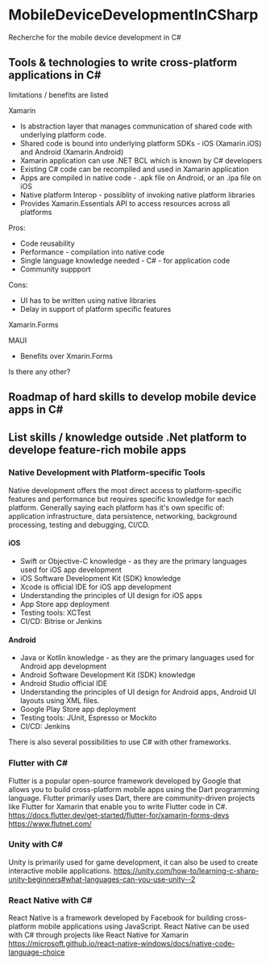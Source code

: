 # MobileDeviceDevelopmentInCSharp
Recherche for the mobile device development in C#

## Tools & technologies to write cross-platform applications in C# 
limitations / benefits are listed

Xamarin
* Is abstraction layer that manages communication of shared code with underlying platform code.
* Shared code is bound into underlying platform SDKs - iOS (Xamarin.iOS) and Android (Xamarin.Android)
* Xamarin application can use .NET BCL which is known by C# developers
* Existing C# code can be recompiled and used in Xamarin application
* Apps are compiled in native code - .apk file on Android, or an .ipa file on iOS
* Native platform Interop - possiblity of invoking native platform libraries
* Provides Xamarin.Essentials API to access resources across all platforms

Pros:
* Code reusability
* Performance - compilation into native code
* Single language knowledge needed - C# - for application code
* Community suppport

Cons:
* UI has to be written using native libraries
* Delay in support of platform specific features

Xamarin.Forms

MAUI
* Benefits over Xmarin.Forms

Is there any other?

## Roadmap of hard skills to develop mobile device apps in C#

## List skills / knowledge outside .Net platform to develope feature-rich mobile apps

### Native Development with Platform-specific Tools
Native development offers the most direct access to platform-specific features and performance but requires specific knowledge for each platform.
Generally saying each platform has it's own specific of: application infrastructure, data persistence, networking, background processing, testing and debugging, CI/CD.

#### iOS
* Swift or Objective-C knowledge - as they are the primary languages used for iOS app development
* iOS Software Development Kit (SDK) knowledge
* Xcode is official IDE for iOS app development
* Understanding the principles of UI design for iOS apps
* App Store app deployment
* Testing tools: XCTest
* CI/CD: Bitrise or Jenkins
  
#### Android
* Java or Kotlin knowledge - as they are the primary languages used for Android app development
* Android Software Development Kit (SDK) knowledge
* Android Studio official IDE
* Understanding the principles of UI design for Android apps, Android UI layouts using XML files.
* Google Play Store app deployment
* Testing tools: JUnit, Espresso or Mockito
* CI/CD: Jenkins

There is also several possibilities to use C# with other frameworks.

### Flutter with C#
Flutter is a popular open-source framework developed by Google that allows you to build cross-platform mobile apps using the Dart programming language.
Flutter primarily uses Dart, there are community-driven projects like Flutter for Xamarin that enable you to write Flutter code in C#.
https://docs.flutter.dev/get-started/flutter-for/xamarin-forms-devs
https://www.flutnet.com/

### Unity with C#
Unity is primarily used for game development, it can also be used to create interactive mobile applications.
https://unity.com/how-to/learning-c-sharp-unity-beginners#what-languages-can-you-use-unity--2

### React Native with C#
React Native is a framework developed by Facebook for building cross-platform mobile applications using JavaScript.
React Native can be used with C# through projects like React Native for Xamarin
https://microsoft.github.io/react-native-windows/docs/native-code-language-choice
